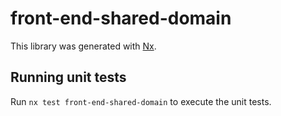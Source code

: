 # front-end-shared-domain

This library was generated with [Nx](https://nx.dev).

## Running unit tests

Run `nx test front-end-shared-domain` to execute the unit tests.
